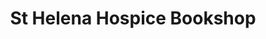 ---
title: "St Helena Hospice Bookshop"
url: /frinton-on-sea/st-helena-hospice-bookshop/
shop: charity
---